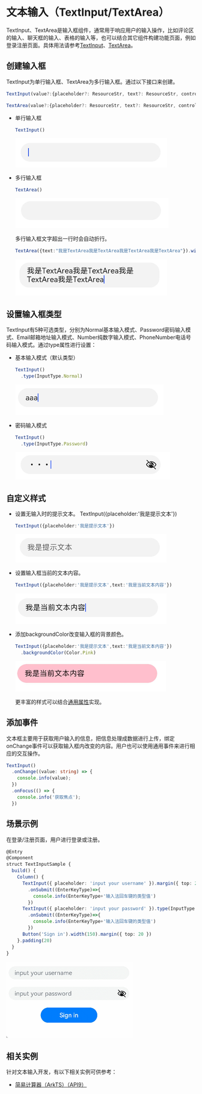 # 文本输入（TextInput/TextArea）


TextInput、TextArea是输入框组件，通常用于响应用户的输入操作，比如评论区的输入、聊天框的输入、表格的输入等，也可以结合其它组件构建功能页面，例如登录注册页面。具体用法请参考[TextInput](../reference/arkui-ts/ts-basic-components-textinput.md)、[TextArea](../reference/arkui-ts/ts-basic-components-textarea.md)。


## 创建输入框

TextInput为单行输入框、TextArea为多行输入框。通过以下接口来创建。

```ts
TextInput(value?:{placeholder?: ResourceStr, text?: ResourceStr, controller?: TextInputController})
```

```ts
TextArea(value?:{placeholder?: ResourceStr, text?: ResourceStr, controller?: TextAreaController})
```

- 单行输入框

  ```ts
  TextInput()
  ```

  ![zh-cn_image_0000001511580844](figures/zh-cn_image_0000001511580844.png)


- 多行输入框

  ```ts
  TextArea()
  ```

  ![zh-cn_image_0000001562940481](figures/zh-cn_image_0000001562940481.png)

  多行输入框文字超出一行时会自动折行。


  ```ts
  TextArea({text:"我是TextArea我是TextArea我是TextArea我是TextArea"}).width(300)
  ```

  ![zh-cn_image_0000001511580836](figures/zh-cn_image_0000001511580836.png)


## 设置输入框类型

TextInput有5种可选类型，分别为Normal基本输入模式、Password密码输入模式、Email邮箱地址输入模式、Number纯数字输入模式、PhoneNumber电话号码输入模式。通过type属性进行设置：


- 基本输入模式（默认类型）

  ```ts
  TextInput()
    .type(InputType.Normal)
  ```

  ![zh-cn_image_0000001562820765](figures/zh-cn_image_0000001562820765.png)

- 密码输入模式

  ```ts
  TextInput()
    .type(InputType.Password)
  ```

  ![zh-cn_image_0000001511580840](figures/zh-cn_image_0000001511580840.png)


## 自定义样式

- 设置无输入时的提示文本。
  TextInput({placeholder:'我是提示文本'})


  ```ts
  TextInput({placeholder:'我是提示文本'})
  ```

  ![zh-cn_image_0000001511900400](figures/zh-cn_image_0000001511900400.png)


- 设置输入框当前的文本内容。

  ```ts
  TextInput({placeholder:'我是提示文本',text:'我是当前文本内容'})
  ```

  ![zh-cn_image_0000001562820761](figures/zh-cn_image_0000001562820761.png)

- 添加backgroundColor改变输入框的背景颜色。

  ```ts
  TextInput({placeholder:'我是提示文本',text:'我是当前文本内容'})
    .backgroundColor(Color.Pink)
  ```

  ![zh-cn_image_0000001511740444](figures/zh-cn_image_0000001511740444.png)

  更丰富的样式可以结合[通用属性](../reference/arkui-ts/ts-universal-attributes-size.md)实现。


## 添加事件

文本框主要用于获取用户输入的信息，把信息处理成数据进行上传，绑定onChange事件可以获取输入框内改变的内容。用户也可以使用通用事件来进行相应的交互操作。



```ts
TextInput()
  .onChange((value: string) => {
    console.info(value);
  })
  .onFocus(() => {
    console.info('获取焦点');
  })
```


## 场景示例

在登录/注册页面，用户进行登录或注册。

```ts
@Entry
@Component
struct TextInputSample {
  build() {
    Column() {
      TextInput({ placeholder: 'input your username' }).margin({ top: 20 })
        .onSubmit((EnterKeyType)=>{
          console.info(EnterKeyType+'输入法回车键的类型值')
        })
      TextInput({ placeholder: 'input your password' }).type(InputType.Password).margin({ top: 20 })
        .onSubmit((EnterKeyType)=>{
          console.info(EnterKeyType+'输入法回车键的类型值')
        })
      Button('Sign in').width(150).margin({ top: 20 })
    }.padding(20)
  }
}
```


![TextInputGIF](figures/TextInputGIF.gif)


## 相关实例

针对文本输入开发，有以下相关实例可供参考：

- [简易计算器（ArkTS）（API9）](https://gitee.com/openharmony/codelabs/tree/master/ETSUI/SimpleCalculator)